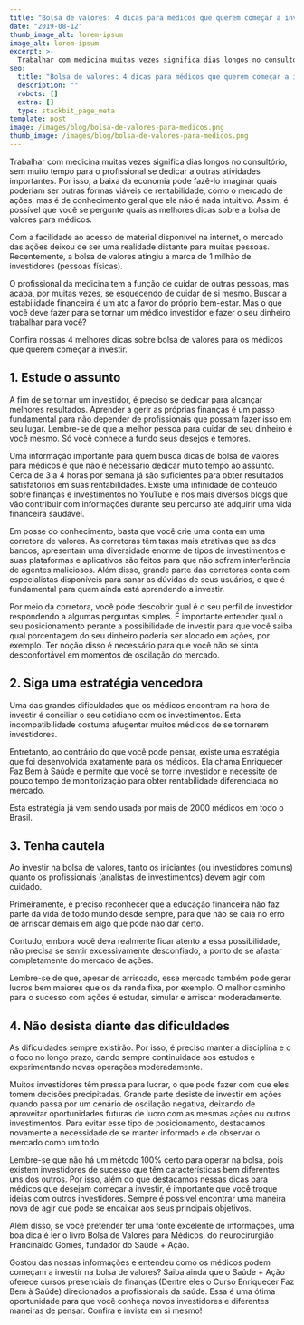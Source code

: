```yaml
---
title: "Bolsa de valores: 4 dicas para médicos que querem começar a investir"
date: "2019-08-12"
thumb_image_alt: lorem-ipsum
image_alt: lorem-ipsum
excerpt: >-
  Trabalhar com medicina muitas vezes significa dias longos no consultório, sem muito tempo para o profissional se dedicar a outras atividades importantes. Por isso, a baixa da economia pode fazê-lo imaginar quais poderiam ser outras formas viáveis de rentabilidade, como o mercado de ações, mas é de conhecimento geral que ele não é nada intuitivo. Assim, é possível que você se pergunte quais as melhores dicas sobre a bolsa de valores para médicos.
seo:
  title: "Bolsa de valores: 4 dicas para médicos que querem começar a investir"
  description: ""
  robots: []
  extra: []
  type: stackbit_page_meta
template: post
image: /images/blog/bolsa-de-valores-para-medicos.png
thumb_image: /images/blog/bolsa-de-valores-para-medicos.png
---
```


Trabalhar com medicina muitas vezes significa dias longos no consultório, sem muito tempo para o profissional se dedicar a outras atividades importantes. Por isso, a baixa da economia pode fazê-lo imaginar quais poderiam ser outras formas viáveis de rentabilidade, como o mercado de ações, mas é de conhecimento geral que ele não é nada intuitivo. Assim, é possível que você se pergunte quais as melhores dicas sobre a bolsa de valores para médicos.

Com a facilidade ao acesso de material disponível na internet, o mercado das ações deixou de ser uma realidade distante para muitas pessoas. Recentemente, a bolsa de valores atingiu a marca de 1 milhão de investidores (pessoas físicas).

O profissional da medicina tem a função de cuidar de outras pessoas, mas acaba, por muitas vezes, se esquecendo de cuidar de si mesmo. Buscar a estabilidade financeira é um ato a favor do próprio bem-estar. Mas o que você deve fazer para se tornar um médico investidor e fazer o seu dinheiro trabalhar para você?

Confira nossas 4 melhores dicas sobre bolsa de valores para os médicos que querem começar a investir.

## 1. Estude o assunto

A fim de se tornar um investidor, é preciso se dedicar para alcançar melhores resultados. Aprender a gerir as próprias finanças é um passo fundamental para não depender de profissionais que possam fazer isso em seu lugar. Lembre-se de que a melhor pessoa para cuidar de seu dinheiro é você mesmo. Só você conhece a fundo seus desejos e temores.

Uma informação importante para quem busca dicas de bolsa de valores para médicos é que não é necessário dedicar muito tempo ao assunto. Cerca de 3 a 4 horas por semana já são suficientes para obter resultados satisfatórios em suas rentabilidades. Existe uma infinidade de conteúdo sobre finanças e investimentos no YouTube e nos mais diversos blogs que vão contribuir com informações durante seu percurso até adquirir uma vida financeira saudável.

Em posse do conhecimento, basta que você crie uma conta em uma corretora de valores. As corretoras têm taxas mais atrativas que as dos bancos, apresentam uma diversidade enorme de tipos de investimentos e suas plataformas e aplicativos são feitos para que não sofram interferência de agentes maliciosos. Além disso, grande parte das corretoras conta com especialistas disponíveis para sanar as dúvidas de seus usuários, o que é fundamental para quem ainda está aprendendo a investir.

Por meio da corretora, você pode descobrir qual é o seu perfil de investidor respondendo a algumas perguntas simples. É importante entender qual o seu posicionamento perante a possibilidade de investir para que você saiba qual porcentagem do seu dinheiro poderia ser alocado em ações, por exemplo. Ter noção disso é necessário para que você não se sinta desconfortável em momentos de oscilação do mercado.

## 2. Siga uma estratégia vencedora

Uma das grandes dificuldades que os médicos encontram na hora de investir é conciliar o seu cotidiano com os investimentos. Esta incompatibilidade costuma afugentar muitos médicos de se tornarem investidores.

Entretanto, ao contrário do que você pode pensar, existe uma estratégia que foi desenvolvida exatamente para os médicos. Ela chama Enriquecer Faz Bem à Saúde e permite que você se torne investidor e necessite de pouco tempo de monitorização para obter rentabilidade diferenciada no mercado.

Esta estratégia já vem sendo usada por mais de 2000 médicos em todo o Brasil.

## 3. Tenha cautela

Ao investir na bolsa de valores, tanto os iniciantes (ou investidores comuns) quanto os profissionais (analistas de investimentos) devem agir com cuidado.

Primeiramente, é preciso reconhecer que a educação financeira não faz parte da vida de todo mundo desde sempre, para que não se caia no erro de arriscar demais em algo que pode não dar certo.

Contudo, embora você deva realmente ficar atento a essa possibilidade, não precisa se sentir excessivamente desconfiado, a ponto de se afastar completamente do mercado de ações.

Lembre-se de que, apesar de arriscado, esse mercado também pode gerar lucros bem maiores que os da renda fixa, por exemplo. O melhor caminho para o sucesso com ações é estudar, simular e arriscar moderadamente.

## 4. Não desista diante das dificuldades

As dificuldades sempre existirão. Por isso, é preciso manter a disciplina e o o foco no longo prazo, dando sempre continuidade aos estudos e experimentando novas operações moderadamente.

Muitos investidores têm pressa para lucrar, o que pode fazer com que eles tomem decisões precipitadas. Grande parte desiste de investir em ações quando passa por um cenário de oscilação negativa, deixando de aproveitar oportunidades futuras de lucro com as mesmas ações ou outros investimentos. Para evitar esse tipo de posicionamento, destacamos novamente a necessidade de se manter informado e de observar o mercado como um todo.

Lembre-se que não há um método 100% certo para operar na bolsa, pois existem investidores de sucesso que têm características bem diferentes uns dos outros. Por isso, além do que destacamos nessas dicas para médicos que desejam começar a investir, é importante que você troque ideias com outros investidores. Sempre é possível encontrar uma maneira nova de agir que pode se encaixar aos seus principais objetivos.

Além disso, se você pretender ter uma fonte excelente de informações, uma boa dica é ler o livro Bolsa de Valores para Médicos, do neurocirurgião Francinaldo Gomes, fundador do Saúde + Ação.

Gostou das nossas informações e entendeu como os médicos podem começam a investir na bolsa de valores? Saiba ainda que o Saúde + Ação oferece cursos presenciais de finanças (Dentre eles o Curso Enriquecer Faz Bem à Saúde) direcionados a profissionais da saúde. Essa é uma ótima oportunidade para que você conheça novos investidores e diferentes maneiras de pensar. Confira e invista em si mesmo!
